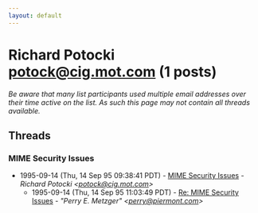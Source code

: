 ```yaml
---
layout: default
---
```


# Richard Potocki <potock@cig.mot.com> (1 posts)

_Be aware that many list participants used multiple email addresses over their time active on the list. As such this page may not contain all threads available._

## Threads

### MIME Security Issues
+ 1995-09-14 (Thu, 14 Sep 95 09:38:41 PDT) - [MIME Security Issues](/archive/1995/09/a39ac37ab9224f126a62bdbf18577dcc2bf571d9609d51fc7fd427904a44c399) - _Richard Potocki \<potock@cig.mot.com\>_
  + 1995-09-14 (Thu, 14 Sep 95 11:03:49 PDT) - [Re: MIME Security Issues](/archive/1995/09/367857edd80028b219416e189872b8f09d9d48390effcd56bb1089f5728beb70) - _"Perry E. Metzger" \<perry@piermont.com\>_

